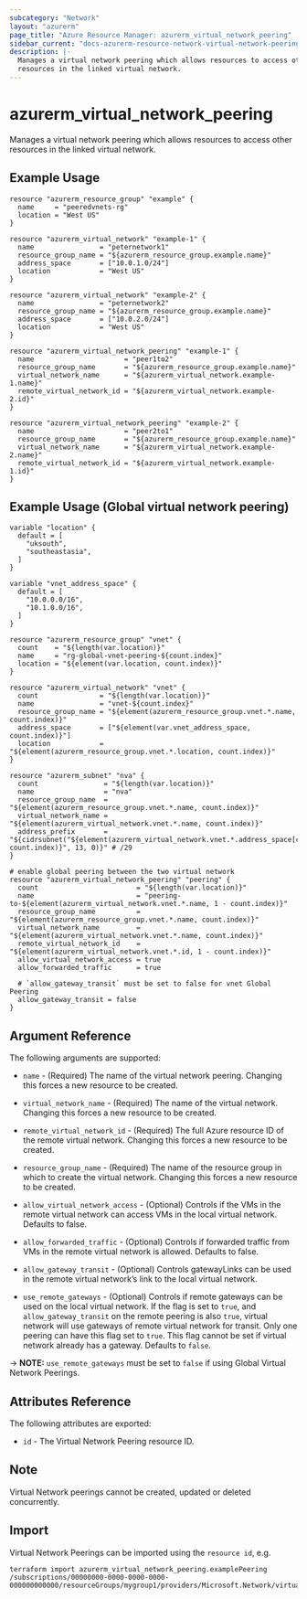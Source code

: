 ```yaml
---
subcategory: "Network"
layout: "azurerm"
page_title: "Azure Resource Manager: azurerm_virtual_network_peering"
sidebar_current: "docs-azurerm-resource-network-virtual-network-peering"
description: |-
  Manages a virtual network peering which allows resources to access other
  resources in the linked virtual network.
---
```


# azurerm_virtual_network_peering

Manages a virtual network peering which allows resources to access other
resources in the linked virtual network.

## Example Usage

```hcl
resource "azurerm_resource_group" "example" {
  name     = "peeredvnets-rg"
  location = "West US"
}

resource "azurerm_virtual_network" "example-1" {
  name                = "peternetwork1"
  resource_group_name = "${azurerm_resource_group.example.name}"
  address_space       = ["10.0.1.0/24"]
  location            = "West US"
}

resource "azurerm_virtual_network" "example-2" {
  name                = "peternetwork2"
  resource_group_name = "${azurerm_resource_group.example.name}"
  address_space       = ["10.0.2.0/24"]
  location            = "West US"
}

resource "azurerm_virtual_network_peering" "example-1" {
  name                      = "peer1to2"
  resource_group_name       = "${azurerm_resource_group.example.name}"
  virtual_network_name      = "${azurerm_virtual_network.example-1.name}"
  remote_virtual_network_id = "${azurerm_virtual_network.example-2.id}"
}

resource "azurerm_virtual_network_peering" "example-2" {
  name                      = "peer2to1"
  resource_group_name       = "${azurerm_resource_group.example.name}"
  virtual_network_name      = "${azurerm_virtual_network.example-2.name}"
  remote_virtual_network_id = "${azurerm_virtual_network.example-1.id}"
}
```

## Example Usage (Global virtual network peering)

```hcl
variable "location" {
  default = [
    "uksouth",
    "southeastasia",
  ]
}

variable "vnet_address_space" {
  default = [
    "10.0.0.0/16",
    "10.1.0.0/16",
  ]
}

resource "azurerm_resource_group" "vnet" {
  count    = "${length(var.location)}"
  name     = "rg-global-vnet-peering-${count.index}"
  location = "${element(var.location, count.index)}"
}

resource "azurerm_virtual_network" "vnet" {
  count               = "${length(var.location)}"
  name                = "vnet-${count.index}"
  resource_group_name = "${element(azurerm_resource_group.vnet.*.name, count.index)}"
  address_space       = ["${element(var.vnet_address_space, count.index)}"]
  location            = "${element(azurerm_resource_group.vnet.*.location, count.index)}"
}

resource "azurerm_subnet" "nva" {
  count                = "${length(var.location)}"
  name                 = "nva"
  resource_group_name  = "${element(azurerm_resource_group.vnet.*.name, count.index)}"
  virtual_network_name = "${element(azurerm_virtual_network.vnet.*.name, count.index)}"
  address_prefix       = "${cidrsubnet("${element(azurerm_virtual_network.vnet.*.address_space[count.index], count.index)}", 13, 0)}" # /29
}

# enable global peering between the two virtual network 
resource "azurerm_virtual_network_peering" "peering" {
  count                        = "${length(var.location)}"
  name                         = "peering-to-${element(azurerm_virtual_network.vnet.*.name, 1 - count.index)}"
  resource_group_name          = "${element(azurerm_resource_group.vnet.*.name, count.index)}"
  virtual_network_name         = "${element(azurerm_virtual_network.vnet.*.name, count.index)}"
  remote_virtual_network_id    = "${element(azurerm_virtual_network.vnet.*.id, 1 - count.index)}"
  allow_virtual_network_access = true
  allow_forwarded_traffic      = true

  # `allow_gateway_transit` must be set to false for vnet Global Peering
  allow_gateway_transit = false
}
```

## Argument Reference

The following arguments are supported:

* `name` - (Required) The name of the virtual network peering. Changing this
    forces a new resource to be created.

* `virtual_network_name` - (Required) The name of the virtual network. Changing
    this forces a new resource to be created.

* `remote_virtual_network_id` - (Required) The full Azure resource ID of the
    remote virtual network.  Changing this forces a new resource to be created.

* `resource_group_name` - (Required) The name of the resource group in which to
    create the virtual network. Changing this forces a new resource to be
    created.

* `allow_virtual_network_access` - (Optional) Controls if the VMs in the remote
    virtual network can access VMs in the local virtual network. Defaults to
    false.

* `allow_forwarded_traffic` - (Optional) Controls if forwarded traffic from  VMs
    in the remote virtual network is allowed. Defaults to false.

* `allow_gateway_transit` - (Optional) Controls gatewayLinks can be used in the
    remote virtual network’s link to the local virtual network.

* `use_remote_gateways` - (Optional) Controls if remote gateways can be used on
    the local virtual network. If the flag is set to `true`, and
    `allow_gateway_transit` on the remote peering is also `true`, virtual network will
    use gateways of remote virtual network for transit. Only one peering can
    have this flag set to `true`. This flag cannot be set if virtual network
    already has a gateway. Defaults to `false`.

-> **NOTE:** `use_remote_gateways` must be set to `false` if using Global Virtual Network Peerings.

## Attributes Reference

The following attributes are exported:

* `id` - The Virtual Network Peering resource ID.

## Note

Virtual Network peerings cannot be created, updated or deleted concurrently.

## Import

Virtual Network Peerings can be imported using the `resource id`, e.g.

```shell
terraform import azurerm_virtual_network_peering.examplePeering /subscriptions/00000000-0000-0000-0000-000000000000/resourceGroups/mygroup1/providers/Microsoft.Network/virtualNetworks/myvnet1/virtualNetworkPeerings/myvnet1peering
```
